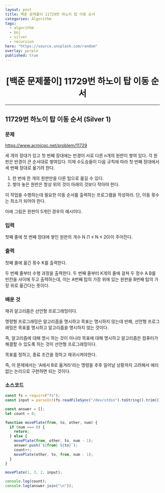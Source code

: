 ```yaml
---
layout: post
title: 백준 문제풀이 11729번 하노이 탑 이동 순서
categories: Algorithm
tags:
  - algorithm
  - boj
  - silver
  - recursion
hero: "https://source.unsplash.com/random"
overlay: purple
published: true
---
```


# <center>[백준 문제풀이] 11729번 하노이 탑 이동 순서</center>

---

## 11729번 하노이 탑 이동 순서 (Silver 1)

### 문제

https://www.acmicpc.net/problem/11729

세 개의 장대가 있고 첫 번째 장대에는 반경이 서로 다른 n개의 원판이 쌓여 있다. 각 원판은 반경이 큰 순서대로 쌓여있다. 이제 수도승들이 다음 규칙에 따라 첫 번째 장대에서 세 번째 장대로 옮기려 한다.

1. 한 번에 한 개의 원판만을 다른 탑으로 옮길 수 있다.
2. 쌓아 놓은 원판은 항상 위의 것이 아래의 것보다 작아야 한다.

이 작업을 수행하는데 필요한 이동 순서를 출력하는 프로그램을 작성하라. 단, 이동 횟수는 최소가 되어야 한다.

아래 그림은 원판이 5개인 경우의 예시이다.

### 입력

첫째 줄에 첫 번째 장대에 쌓인 원판의 개수 N (1 ≤ N ≤ 20)이 주어진다.

### 출력

첫째 줄에 옮긴 횟수 K를 출력한다.

두 번째 줄부터 수행 과정을 출력한다. 두 번째 줄부터 K개의 줄에 걸쳐 두 정수 A B를 빈칸을 사이에 두고 출력하는데, 이는 A번째 탑의 가장 위에 있는 원판을 B번째 탑의 가장 위로 옮긴다는 뜻이다.

### 배운 것

재귀 알고리즘은 선언형 프로그래밍이다.

명령형 프로그래밍은 알고리즘을 명시하고 목표는 명시하지 않는데 반해,
선언형 프로그래밍은 목표를 명시하고 알고리즘을 명시하지 않는 것이다.

즉, 알고리즘에 대해 명시 하는 것이 아니라 목표에 대해 명시하고 알고리즘은 컴퓨터가 해결할 수 있도록 하는 것이 선언형 프로그래밍이다.

목표를 정하고, 종료 조건을 정하고 재귀시켜야한다.

즉, 이 문제에서는 'A에서 B로 옮겨라'라는 명령을 추후 일어날 상황까지 고려해서 에러 없는 논리으로 구현하면 되는 것이다.

### 소스코드

```js
const fs = require("fs");
const input = parseInt(fs.readFileSync("/dev/stdin").toString().trim());

const answer = [];
let count = 0;

function movePlate(from, to, other, num) {
  if (num === 0) {
    return;
  } else {
    movePlate(from, other, to, num - 1);
    answer.push(`${from} ${to}`);
    count++;
    movePlate(other, to, from, num - 1);
  }
}

movePlate(1, 3, 2, input);

console.log(count);
console.log(answer.join("\n"));
```
